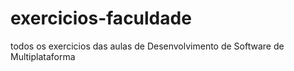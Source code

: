 # exercicios-faculdade
 todos os exercicios das aulas de Desenvolvimento de Software de Multiplataforma
